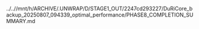 ../..//mnt/h/ARCHIVE/.UNWRAP/D/STAGE1_OUT/2247cd293227/DuRiCore_backup_20250807_094339_optimal_performance/PHASE8_COMPLETION_SUMMARY.md